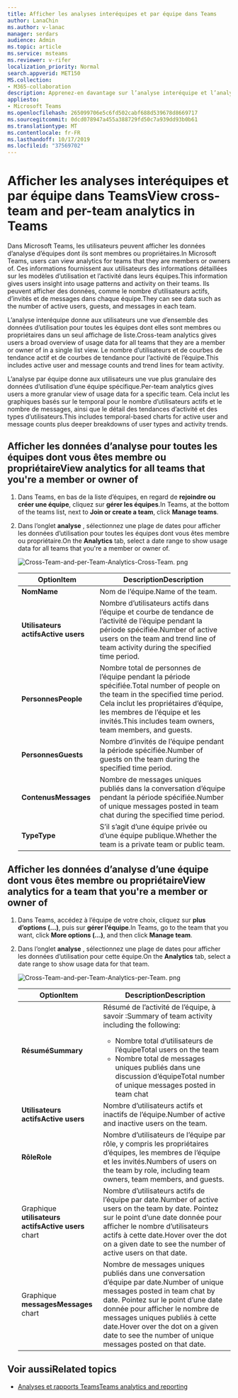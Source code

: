 ```yaml
---
title: Afficher les analyses interéquipes et par équipe dans Teams
author: LanaChin
ms.author: v-lanac
manager: serdars
audience: Admin
ms.topic: article
ms.service: msteams
ms.reviewer: v-rifer
localization_priority: Normal
search.appverid: MET150
MS.collection:
- M365-collaboration
description: Apprenez-en davantage sur l’analyse interéquipe et l’analyse par équipe dans Teams, ce qui permet aux utilisateurs de voir les données d’utilisation des équipes dont ils sont membres.
appliesto:
- Microsoft Teams
ms.openlocfilehash: 265099706e5c6fd502cabf688d539678d8669717
ms.sourcegitcommit: 0dcd078947a455a388729fd50c7a939dd93b0b61
ms.translationtype: MT
ms.contentlocale: fr-FR
ms.lasthandoff: 10/17/2019
ms.locfileid: "37569702"
---
```

# <a name="view-cross-team-and-per-team-analytics-in-teams"></a><span data-ttu-id="1ad93-103">Afficher les analyses interéquipes et par équipe dans Teams</span><span class="sxs-lookup"><span data-stu-id="1ad93-103">View cross-team and per-team analytics in Teams</span></span>

<span data-ttu-id="1ad93-104">Dans Microsoft Teams, les utilisateurs peuvent afficher les données d’analyse d’équipes dont ils sont membres ou propriétaires.</span><span class="sxs-lookup"><span data-stu-id="1ad93-104">In Microsoft Teams, users can view analytics for teams that they are members or owners of.</span></span> <span data-ttu-id="1ad93-105">Ces informations fournissent aux utilisateurs des informations détaillées sur les modèles d’utilisation et l’activité dans leurs équipes.</span><span class="sxs-lookup"><span data-stu-id="1ad93-105">This information gives users insight into usage patterns and activity on their teams.</span></span> <span data-ttu-id="1ad93-106">Ils peuvent afficher des données, comme le nombre d’utilisateurs actifs, d’invités et de messages dans chaque équipe.</span><span class="sxs-lookup"><span data-stu-id="1ad93-106">They can see data such as the number of active users, guests, and messages in each team.</span></span>

<span data-ttu-id="1ad93-107">L’analyse interéquipe donne aux utilisateurs une vue d’ensemble des données d’utilisation pour toutes les équipes dont elles sont membres ou propriétaires dans un seul affichage de liste.</span><span class="sxs-lookup"><span data-stu-id="1ad93-107">Cross-team analytics gives users a broad overview of usage data for all teams that they are a member or owner of in a single list view.</span></span> <span data-ttu-id="1ad93-108">Le nombre d’utilisateurs et de courbes de tendance actif et de courbes de tendance pour l’activité de l’équipe.</span><span class="sxs-lookup"><span data-stu-id="1ad93-108">This includes active user and message counts and trend lines for team activity.</span></span>  

<span data-ttu-id="1ad93-109">L’analyse par équipe donne aux utilisateurs une vue plus granulaire des données d’utilisation d’une équipe spécifique.</span><span class="sxs-lookup"><span data-stu-id="1ad93-109">Per-team analytics gives users a more granular view of usage data for a specific team.</span></span> <span data-ttu-id="1ad93-110">Cela inclut les graphiques basés sur le temporal pour le nombre d’utilisateurs actifs et le nombre de messages, ainsi que le détail des tendances d’activité et des types d’utilisateurs.</span><span class="sxs-lookup"><span data-stu-id="1ad93-110">This includes temporal-based charts for active user and message counts plus deeper breakdowns of user types and activity trends.</span></span>

## <a name="view-analytics-for-all-teams-that-youre-a-member-or-owner-of"></a><span data-ttu-id="1ad93-111">Afficher les données d’analyse pour toutes les équipes dont vous êtes membre ou propriétaire</span><span class="sxs-lookup"><span data-stu-id="1ad93-111">View analytics for all teams that you're a member or owner of</span></span>

1. <span data-ttu-id="1ad93-112">Dans Teams, en bas de la liste d’équipes, en regard de **rejoindre ou créer une équipe**, cliquez sur **gérer les équipes**.</span><span class="sxs-lookup"><span data-stu-id="1ad93-112">In Teams, at the bottom of the teams list, next to **Join or create a team**, click **Manage teams**.</span></span>
2. <span data-ttu-id="1ad93-113">Dans l’onglet **analyse** , sélectionnez une plage de dates pour afficher les données d’utilisation pour toutes les équipes dont vous êtes membre ou propriétaire.</span><span class="sxs-lookup"><span data-stu-id="1ad93-113">On the **Analytics** tab, select a date range to show usage data for all teams that you're a member or owner of.</span></span>

    ![Cross-Team-and-per-Team-Analytics-Cross-Team. png](../media/cross-team-and-per-team-analytics-cross-team.png)

    |<span data-ttu-id="1ad93-115">Option</span><span class="sxs-lookup"><span data-stu-id="1ad93-115">Item</span></span> |<span data-ttu-id="1ad93-116">Description</span><span class="sxs-lookup"><span data-stu-id="1ad93-116">Description</span></span>  |
    |--------|-------------|
    |<span data-ttu-id="1ad93-117">**Nom**</span><span class="sxs-lookup"><span data-stu-id="1ad93-117">**Name**</span></span>   |<span data-ttu-id="1ad93-118">Nom de l’équipe.</span><span class="sxs-lookup"><span data-stu-id="1ad93-118">Name of the team.</span></span> |
    |<span data-ttu-id="1ad93-119">**Utilisateurs actifs**</span><span class="sxs-lookup"><span data-stu-id="1ad93-119">**Active users**</span></span>   |<span data-ttu-id="1ad93-120">Nombre d’utilisateurs actifs dans l’équipe et courbe de tendance de l’activité de l’équipe pendant la période spécifiée.</span><span class="sxs-lookup"><span data-stu-id="1ad93-120">Number of active users on the team and trend line of team activity during the specified time period.</span></span>
    |<span data-ttu-id="1ad93-121">**Personnes**</span><span class="sxs-lookup"><span data-stu-id="1ad93-121">**People**</span></span>   |<span data-ttu-id="1ad93-122">Nombre total de personnes de l’équipe pendant la période spécifiée.</span><span class="sxs-lookup"><span data-stu-id="1ad93-122">Total number of people on the team in the specified time period.</span></span> <span data-ttu-id="1ad93-123">Cela inclut les propriétaires d’équipe, les membres de l’équipe et les invités.</span><span class="sxs-lookup"><span data-stu-id="1ad93-123">This includes team owners, team members, and guests.</span></span>|
    |<span data-ttu-id="1ad93-124">**Personnes**</span><span class="sxs-lookup"><span data-stu-id="1ad93-124">**Guests**</span></span>   |<span data-ttu-id="1ad93-125">Nombre d’invités de l’équipe pendant la période spécifiée.</span><span class="sxs-lookup"><span data-stu-id="1ad93-125">Number of guests on the team during the specified time period.</span></span> |
    |<span data-ttu-id="1ad93-126">**Contenus**</span><span class="sxs-lookup"><span data-stu-id="1ad93-126">**Messages**</span></span>   |<span data-ttu-id="1ad93-127">Nombre de messages uniques publiés dans la conversation d’équipe pendant la période spécifiée.</span><span class="sxs-lookup"><span data-stu-id="1ad93-127">Number of unique messages posted in team chat during the specified time period.</span></span> |
    |<span data-ttu-id="1ad93-128">**Type**</span><span class="sxs-lookup"><span data-stu-id="1ad93-128">**Type**</span></span>   |<span data-ttu-id="1ad93-129">S’il s’agit d’une équipe privée ou d’une équipe publique.</span><span class="sxs-lookup"><span data-stu-id="1ad93-129">Whether the team is a private team or public team.</span></span>|

## <a name="view-analytics-for-a-team-that-youre-a-member-or-owner-of"></a><span data-ttu-id="1ad93-130">Afficher les données d’analyse d’une équipe dont vous êtes membre ou propriétaire</span><span class="sxs-lookup"><span data-stu-id="1ad93-130">View analytics for a team that you're a member or owner of</span></span>

1. <span data-ttu-id="1ad93-131">Dans Teams, accédez à l’équipe de votre choix, cliquez sur **plus d’options (...)**, puis sur **gérer l’équipe**.</span><span class="sxs-lookup"><span data-stu-id="1ad93-131">In Teams, go to the team that you want, click **More options (...)**, and then click **Manage team**.</span></span>  
2. <span data-ttu-id="1ad93-132">Dans l’onglet **analyse** , sélectionnez une plage de dates pour afficher les données d’utilisation pour cette équipe.</span><span class="sxs-lookup"><span data-stu-id="1ad93-132">On the **Analytics** tab, select a date range to show usage data for that team.</span></span>  

    ![Cross-Team-and-per-Team-Analytics-per-Team. png](../media/cross-team-and-per-team-analytics-per-team.png)

    |<span data-ttu-id="1ad93-134">Option</span><span class="sxs-lookup"><span data-stu-id="1ad93-134">Item</span></span> |<span data-ttu-id="1ad93-135">Description</span><span class="sxs-lookup"><span data-stu-id="1ad93-135">Description</span></span>  |
    |--------|-------------|
    |<span data-ttu-id="1ad93-136">**Résumé**</span><span class="sxs-lookup"><span data-stu-id="1ad93-136">**Summary**</span></span>   |<span data-ttu-id="1ad93-137">Résumé de l’activité de l’équipe, à savoir :</span><span class="sxs-lookup"><span data-stu-id="1ad93-137">Summary of team activity including the following:</span></span><ul><li><span data-ttu-id="1ad93-138">Nombre total d’utilisateurs de l’équipe</span><span class="sxs-lookup"><span data-stu-id="1ad93-138">Total users on the team</span></span></li> <li> <span data-ttu-id="1ad93-139">Nombre total de messages uniques publiés dans une discussion d’équipe</span><span class="sxs-lookup"><span data-stu-id="1ad93-139">Total number of unique messages posted in team chat</span></span> </li> </ul> |
    |<span data-ttu-id="1ad93-140">**Utilisateurs actifs**</span><span class="sxs-lookup"><span data-stu-id="1ad93-140">**Active users**</span></span>   |<span data-ttu-id="1ad93-141">Nombre d’utilisateurs actifs et inactifs de l’équipe.</span><span class="sxs-lookup"><span data-stu-id="1ad93-141">Number of active and inactive users on the team.</span></span>|
    |<span data-ttu-id="1ad93-142">**Rôle**</span><span class="sxs-lookup"><span data-stu-id="1ad93-142">**Role**</span></span>   |<span data-ttu-id="1ad93-143">Nombre d’utilisateurs de l’équipe par rôle, y compris les propriétaires d’équipes, les membres de l’équipe et les invités.</span><span class="sxs-lookup"><span data-stu-id="1ad93-143">Numbers of users on the team by role, including team owners, team members, and guests.</span></span>|
    |<span data-ttu-id="1ad93-144">Graphique **utilisateurs actifs**</span><span class="sxs-lookup"><span data-stu-id="1ad93-144">**Active users** chart</span></span>  |<span data-ttu-id="1ad93-145">Nombre d’utilisateurs actifs de l’équipe par date.</span><span class="sxs-lookup"><span data-stu-id="1ad93-145">Number of active users on the team by date.</span></span> <span data-ttu-id="1ad93-146">Pointez sur le point d’une date donnée pour afficher le nombre d’utilisateurs actifs à cette date.</span><span class="sxs-lookup"><span data-stu-id="1ad93-146">Hover over the dot on a given date to see the number of active users on that date.</span></span>|
    |<span data-ttu-id="1ad93-147">Graphique **messages**</span><span class="sxs-lookup"><span data-stu-id="1ad93-147">**Messages** chart</span></span>  |<span data-ttu-id="1ad93-148">Nombre de messages uniques publiés dans une conversation d’équipe par date.</span><span class="sxs-lookup"><span data-stu-id="1ad93-148">Number of unique messages posted in team chat by date.</span></span> <span data-ttu-id="1ad93-149">Pointez sur le point d’une date donnée pour afficher le nombre de messages uniques publiés à cette date.</span><span class="sxs-lookup"><span data-stu-id="1ad93-149">Hover over the dot on a given date to see the number of unique messages posted on that date.</span></span>|

## <a name="related-topics"></a><span data-ttu-id="1ad93-150">Voir aussi</span><span class="sxs-lookup"><span data-stu-id="1ad93-150">Related topics</span></span>

- [<span data-ttu-id="1ad93-151">Analyses et rapports Teams</span><span class="sxs-lookup"><span data-stu-id="1ad93-151">Teams analytics and reporting</span></span>](teams-reporting-reference.md)
